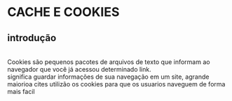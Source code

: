 # CACHE E COOKIES
## introdução
<br>
Cookies são pequenos pacotes de arquivos de texto que informam ao navegador que você já acessou determinado link.
<br>
significa guardar informações de sua navegação em um site, agrande maiorioa cites utilizão os cookies para que os usuarios naveguem de forma mais facil













